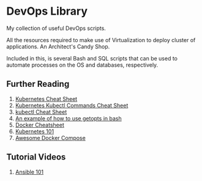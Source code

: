 # DevOps Library

My collection of useful DevOps scripts.

All the resources required to make use of Virtualization to deploy cluster of applications. An Architect's Candy Shop.

Included in this, is several Bash and SQL scripts that can be used to automate processes on the OS and databases, respectively.

## Further Reading

1. [Kubernetes Cheat Sheet](https://github.com/RehanSaeed/Kubernetes-Cheat-Sheet#kubernetes-cheat-sheet)
2. [Kubernetes Kubectl Commands Cheat Sheet](https://acloudguru.com/blog/engineering/kubernetes-cheat-sheet)
3. [kubectl Cheat Sheet](https://kubernetes.io/docs/reference/kubectl/cheatsheet/)
4. [An example of how to use getopts in bash](https://stackoverflow.com/questions/16483119/an-example-of-how-to-use-getopts-in-bash)
5. [Docker Cheatsheet](https://dev.to/vishnuchilamakuru/docker-cheatsheet-39fa)
6. [Kubernetes 101](https://github.com/geerlingguy/kubernetes-101)
7. [Awesome Docker Compose](https://github.com/docker/awesome-compose)

## Tutorial Videos

1. [Ansible 101](https://www.youtube.com/playlist?list=PL2_OBreMn7FqZkvMYt6ATmgC0KAGGJNAN)